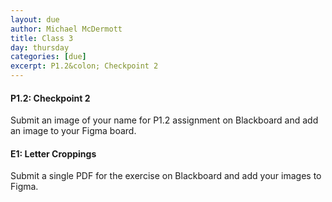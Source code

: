 ```yaml
---
layout: due
author: Michael McDermott
title: Class 3
day: thursday
categories: [due]
excerpt: P1.2&colon; Checkpoint 2
---
```

#### P1.2: Checkpoint 2
Submit an image of your name for P1.2 assignment on Blackboard and add an image to your Figma board.

#### E1: Letter Croppings
Submit a single PDF for the exercise on Blackboard and add your images to Figma.